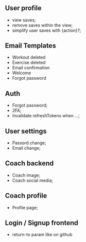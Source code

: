 #

## User profile

- view saves;
- remove saves within the view;
- simplify user saves with {action}?;

## Email Templates

- Workout deleted
- Exercise deleted
- Email confirmation
- Welcome
- Forgot password

## Auth

- Forgot password;
- 2FA;
- Invalidate refreshTokens when ...;

## User settings

- Passord change;
- Email change;

## Coach backend

- Coach image;
- Coach social media;

## Coach profile

- Profile page;

## Login / Signup frontend

- return-to param like on github
